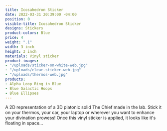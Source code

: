 ```yaml
---
title: Icosahedron Sticker
date: 2022-03-31 20:39:00 -04:00
position: 0
visible-title: Icosahedron Sticker
designs: Stickers
product-colors: Blue
price: 4
weight: ".1"
width: 3 inch
height: 3 inch
materials: Vinyl sticker
product-images:
- "/uploads/sticker-on-white-web.jpg"
- "/uploads/clear-sticker-web.jpg"
- "/uploads/thermos-web.jpg"
products:
- Alpha Loop Ring in Blue
- Blue Galactic Hoops
- Blue Ellipses
---
```


A 2D representation of a 3D platonic solid The Chief made in the lab. Stick it on your thermos, your car, your laptop or wherever you want to enhance your divination prowess! Once this vinyl sticker is applied, it looks like it's floating in space... 